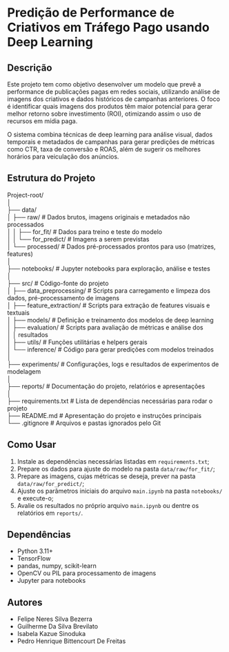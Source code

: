 # Predição de Performance de Criativos em Tráfego Pago usando Deep Learning

## Descrição

Este projeto tem como objetivo desenvolver um modelo que prevê a performance de publicações pagas em redes sociais, utilizando análise de imagens dos criativos e dados históricos de campanhas anteriores. O foco é identificar quais imagens dos produtos têm maior potencial para gerar melhor retorno sobre investimento (ROI), otimizando assim o uso de recursos em mídia paga.

O sistema combina técnicas de deep learning para análise visual, dados temporais e metadados de campanhas para gerar predições de métricas como CTR, taxa de conversão e ROAS, além de sugerir os melhores horários para veiculação dos anúncios.

## Estrutura do Projeto

Project-root/  
 │  
 ├── data/  
 │ ├── raw/                  # Dados brutos, imagens originais e metadados não processados  
 │ │ ├── for_fit/            # Dados para treino e teste do modelo  
 │ │ └── for_predict/        # Imagens a serem previstas  
 │ └── processed/            # Dados pré-processados prontos para uso (matrizes, features)  
 │  
 ├── notebooks/              # Jupyter notebooks para exploração, análise e testes  
 │  
 ├── src/                    # Código-fonte do projeto  
 │ ├── data_preprocessing/   # Scripts para carregamento e limpeza dos dados, pré-processamento de imagens  
 │ ├── feature_extraction/   # Scripts para extração de features visuais e textuais  
 │ ├── models/               # Definição e treinamento dos modelos de deep learning  
 │ ├── evaluation/           # Scripts para avaliação de métricas e análise dos  
 │ │	resultados  
 │ ├── utils/                # Funções utilitárias e helpers gerais  
 │ └── inference/            # Código para gerar predições com modelos treinados  
 │  
 ├── experiments/            # Configurações, logs e resultados de experimentos de modelagem  
 │  
 ├── reports/                # Documentação do projeto, relatórios e apresentações  
 │  
 ├── requirements.txt        # Lista de dependências necessárias para rodar o projeto  
 ├── README.md               # Apresentação do projeto e instruções principais  
 └── .gitignore              # Arquivos e pastas ignorados pelo Git  
  
## Como Usar

1. Instale as dependências necessárias listadas em `requirements.txt`;
2. Prepare os dados para ajuste do modelo na pasta `data/raw/for_fit/`;
3. Prepare as imagens, cujas métricas se deseja, prever na pasta `data/raw/for_predict/`;
4. Ajuste os parâmetros iniciais do arquivo `main.ipynb` na pasta `notebooks/` e execute-o;
5. Avalie os resultados no próprio arquivo `main.ipynb` ou dentre os relatórios em `reports/`.

## Dependências

- Python 3.11+
- TensorFlow
- pandas, numpy, scikit-learn
- OpenCV ou PIL para processamento de imagens
- Jupyter para notebooks

## Autores

- Felipe Neres Silva Bezerra
- Guilherme Da Silva Brevilato
- Isabela Kazue Sinoduka
- Pedro Henrique Bittencourt De Freitas 
